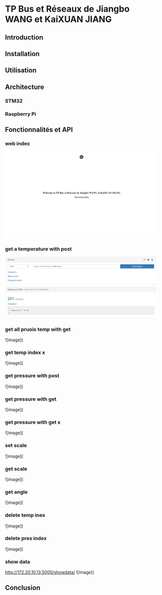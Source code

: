 # TP Bus et Réseaux de Jiangbo WANG et KaiXUAN JIANG

## Introduction

## Installation

## Utilisation

## Architecture
### STM32

### Raspberry Pi


## Fonctionnalités et API
### web index 
![image](https://github.com/JiangboWANGfr/2324_ESE3727_JiangboWANG_KaixuanJIANG/blob/main/Results/webflask/index.png)
### get a  temperature with post

![image](https://github.com/JiangboWANGfr/2324_ESE3727_JiangboWANG_KaixuanJIANG/blob/main/Results/webflask/getNewTemp.png)

### get all pruois temp with get
![image](
### get temp index x 
![image](
### get pressure with post
![image](
### get pressure with get
![image](
### get pressure with get x
![image](
### set scale
![image](
### get scale
![image](
### get angle 
![image](
### delete  temp inex 
![image](
### delete  pres index 
![image](
### show data 
http://172.20.10.13:5000/showdata/
![image](
## Conclusion
